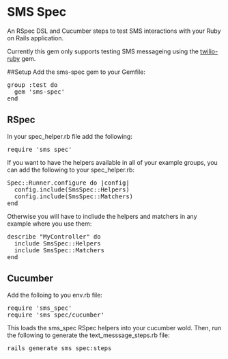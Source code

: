 # SMS Spec

An RSpec DSL and Cucumber steps to test SMS interactions with your
Ruby on Rails application.

Currently this gem only supports testing SMS messageing using the
[twilio-ruby](https://github.com/twilio/twilio-ruby) gem.

##Setup
Add the sms-spec gem to your Gemfile:
<pre>
group :test do
  gem 'sms-spec'
end
</pre>

## RSpec
In your spec\_helper.rb file add the following:
<pre>
require 'sms_spec'
</pre>

If you want to have the helpers available in all of your example groups,
you can add the following to your spec_helper.rb:
<pre>
Spec::Runner.configure do |config|
  config.include(SmsSpec::Helpers)
  config.include(SmsSpec::Matchers)
end
</pre>

Otherwise you will have to incliude the helpers and matchers in any
example where you use them:

<pre>
describe "MyController" do
  include SmsSpec::Helpers
  include SmsSpec::Matchers
end
</pre>

## Cucumber
Add the folloing to you env.rb file:

<pre>
require 'sms_spec'
require 'sms_spec/cucumber'
</pre>

This loads the sms\_spec RSpec helpers into your cucumber wold. Then,
run the following to generate the text\_messsage\_steps.rb file:

<pre>
rails generate sms_spec:steps
</pre>
